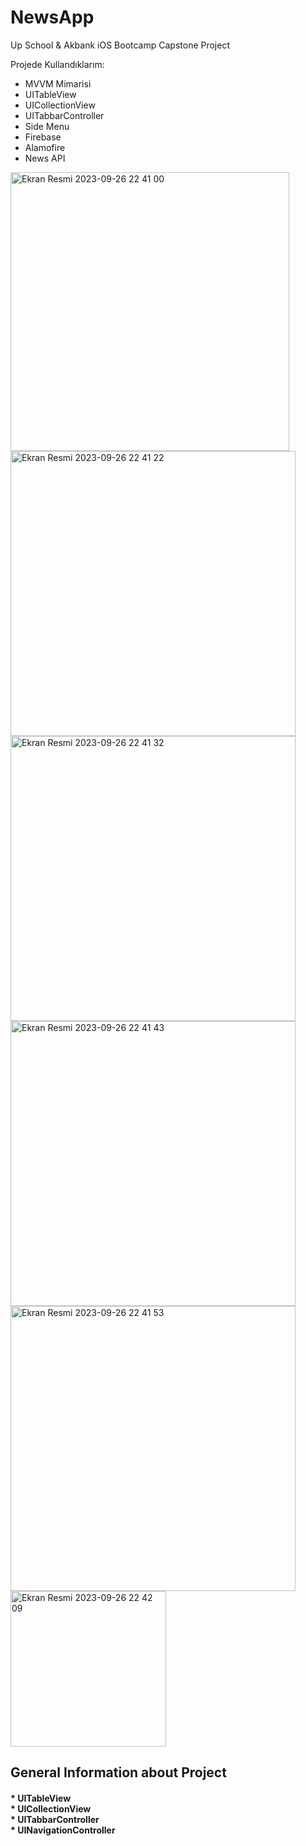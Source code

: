 # NewsApp
Up School &amp; Akbank iOS Bootcamp Capstone Project

Projede Kullandıklarım:
- MVVM Mimarisi
- UITableView
- UICollectionView
- UITabbarController
- Side Menu
- Firebase
- Alamofire
- News API

<img width="446" alt="Ekran Resmi 2023-09-26 22 41 00" src="https://github.com/Beyzasude/NewsApp/assets/60144528/c3c741e9-173c-4645-bbad-16ddd291999d">


<img width="456" alt="Ekran Resmi 2023-09-26 22 41 22" src="https://github.com/Beyzasude/NewsApp/assets/60144528/1cc54a84-33e3-4356-b895-87917839bb53">


<img width="456" alt="Ekran Resmi 2023-09-26 22 41 32" src="https://github.com/Beyzasude/NewsApp/assets/60144528/a5fad28c-f797-4c89-99ed-5ccc4261ab10">


<img width="456" alt="Ekran Resmi 2023-09-26 22 41 43" src="https://github.com/Beyzasude/NewsApp/assets/60144528/8d29254e-b91d-45ec-b440-84c82c8936ee">


<img width="456" alt="Ekran Resmi 2023-09-26 22 41 53" src="https://github.com/Beyzasude/NewsApp/assets/60144528/20f6e4a5-c97a-4fa0-8d75-c2ce9e2b7043">


<img width="249" alt="Ekran Resmi 2023-09-26 22 42 09" src="https://github.com/Beyzasude/NewsApp/assets/60144528/f6f62200-4a84-4929-9ccf-eff7fb710e1d">

## General Information about Project

#### * UITableView <br/> * UICollectionView <br/> * UITabbarController <br/> * UINavigationController
